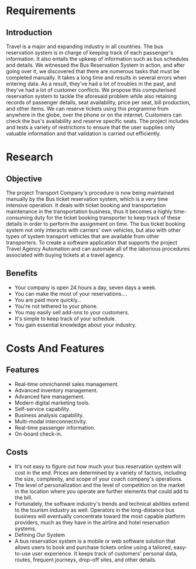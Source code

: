 # Requirements
## Introduction
Travel is a major and expanding industry in all countries. The bus reservation system is in charge of keeping track of each passenger's information. It also entails the upkeep of information such as bus schedules and details. We witnessed the Bus Reservation System in action, and after going over it, we discovered that there are numerous tasks that must be completed manually. It takes a long time and results in several errors when entering data. As a result, they've had a lot of troubles in the past, and they've had a lot of customer conflicts. We propose this computerised reservation system to tackle the aforesaid problem while also retaining records of passenger details, seat availability, price per seat, bill production, and other items. We can reserve tickets using this programme from anywhere in the globe, over the phone or on the internet. Customers can check the bus's availability and reserve specific seats. The project includes and tests a variety of restrictions to ensure that the user supplies only valuable information and that validation is carried out efficiently.

# Research
## Objective
The project Transport Company's procedure is now being maintained manually by the Bus ticket reservation system, which is a very time intensive operation. It deals with ticket booking and transportation maintenance in the transportation business, thus it becomes a highly time-consuming duty for the ticket booking transporter to keep track of these details in order to perform the assignment on time. The bus ticket booking system not only interacts with carriers' own vehicles, but also with other types of system transport vehicles that are available from other transporters. To create a software application that supports the project Travel Agency Automation and can automate all of the laborious procedures associated with buying tickets at a travel agency.

## Benefits
* Your company is open 24 hours a day, seven days a week.
* You can make the most of your reservations....
* You are paid more quickly...
* You're not tethered to your phone.
* You may easily sell add-ons to your customers.
* It's simple to keep track of your schedule.
* You gain essential knowledge about your industry.
# Costs And Features
## Features
* Real-time omnichannel sales management.
* Advanced inventory management.
* Advanced fare management.
* Modern digital marketing tools.
* Self-service capability.
* Business analysis capability.
* Multi-modal interconnectivity.
* Real-time passenger information.
* On-board check-in.
## Costs
* It's not easy to figure out how much your bus reservation system will cost in the end. Prices are determined by a variety of factors, including the size, complexity, and scope of your coach company's operations.
* The level of personalization and the level of competition on the market in the location where you operate are further elements that could add to the bill.
* Fortunately, the software industry's trends and technical abilities extend to the tourism industry as well. Operators in the long-distance bus business will eventually concentrate toward the most capable platform providers, much as they have in the airline and hotel reservation systems.
* Defining Our System
* A bus reservation system is a mobile or web software solution that allows users to book and purchase tickets online using a tailored, easy-to-use user experience. It keeps track of customers' personal data, routes, frequent journeys, drop-off sites, and other details.
